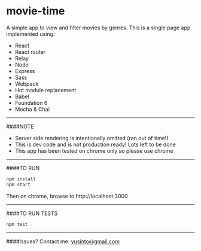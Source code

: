 # movie-time
A simple app to view and filter movies by genres.
This is a single page app implemented using:

 * React
 * React router
 * Relay
 * Node
 * Express
 * Sass
 * Webpack
 * Hot module replacement
 * Babel
 * Foundation 6
 * Mocha & Chai

- - - -

####NOTE
 * Server side rendering is intentionally omitted (ran out of time!)
 * This is dev code and is not production ready! Lots left to be done
 * This app has been tested on chrome only so please use chrome

- - - -

####TO RUN
```javascript
npm install
npm start
```

Then on chrome, browse to http://localhost:3000

- - - -

####TO RUN TESTS
```javascript
npm test
```

- - - -

####Issues?
Contact me: yusinto@gmail.com
